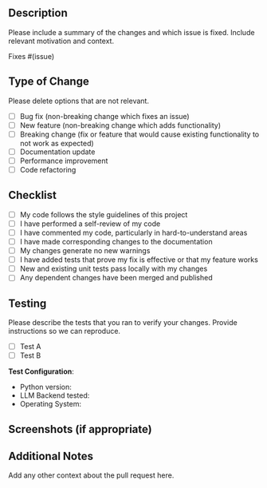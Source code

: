## Description

Please include a summary of the changes and which issue is fixed. Include relevant motivation and context.

Fixes #(issue)

## Type of Change

Please delete options that are not relevant.

- [ ] Bug fix (non-breaking change which fixes an issue)
- [ ] New feature (non-breaking change which adds functionality)
- [ ] Breaking change (fix or feature that would cause existing functionality to not work as expected)
- [ ] Documentation update
- [ ] Performance improvement
- [ ] Code refactoring

## Checklist

- [ ] My code follows the style guidelines of this project
- [ ] I have performed a self-review of my code
- [ ] I have commented my code, particularly in hard-to-understand areas
- [ ] I have made corresponding changes to the documentation
- [ ] My changes generate no new warnings
- [ ] I have added tests that prove my fix is effective or that my feature works
- [ ] New and existing unit tests pass locally with my changes
- [ ] Any dependent changes have been merged and published

## Testing

Please describe the tests that you ran to verify your changes. Provide instructions so we can reproduce.

- [ ] Test A
- [ ] Test B

**Test Configuration**:
* Python version:
* LLM Backend tested:
* Operating System:

## Screenshots (if appropriate)

## Additional Notes

Add any other context about the pull request here.
